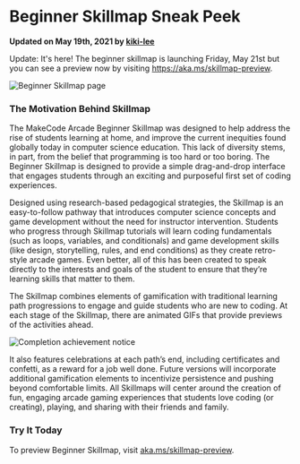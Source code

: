 # Beginner Skillmap Sneak Peek

**Updated on May 19th, 2021 by [kiki-lee](https://github.com/kiki-lee)**

Update:  It's here!  The beginner skillmap is launching Friday, May 21st but you can see a preview now by visiting https://aka.ms/skillmap-preview.

![Beginner Skillmap page](/static/blog/arcade/beginner-skillmap/skillmap.png)

### The Motivation Behind Skillmap

The MakeCode Arcade Beginner Skillmap was designed to help address the rise of students learning at home, and improve the current inequities found globally today in computer science education. This lack of diversity stems, in part, from the belief that programming is too hard or too boring. The Beginner Skillmap is designed to provide a simple drag-and-drop interface that engages students through an exciting and purposeful first set of coding experiences.

Designed using research-based pedagogical strategies, the Skillmap is an easy-to-follow pathway that introduces computer science concepts and game development without the need for instructor intervention. Students who progress through Skillmap tutorials will learn coding fundamentals (such as loops, variables, and conditionals) and game development skills (like design, storytelling, rules, and end conditions) as they create retro-style arcade games. Even better, all of this has been created to speak directly to the interests and goals of the student to ensure that they’re learning skills that matter to them.

The Skillmap combines elements of gamification with traditional learning path progressions to engage and guide students who are new to coding. At each stage of the Skillmap, there are animated GIFs that provide previews of the activities ahead.

![Completion achievement notice](/static/blog/arcade/beginner-skillmap/achievement.png)

It also features celebrations at each path’s end, including certificates and confetti, as a reward for a job well done.  Future versions will incorporate additional gamification elements to incentivize persistence and pushing beyond comfortable limits. All Skillmaps will center around the creation of fun, engaging arcade gaming experiences that students love coding (or creating), playing, and sharing with their friends and family.
 
### Try It Today

To preview Beginner Skillmap, visit [aka.ms/skillmap-preview](http://aka.ms/skillmap-preview).
